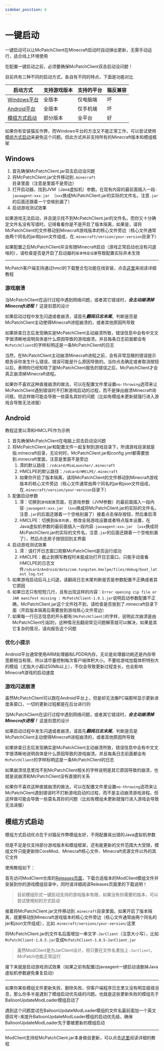 ```yaml
---
sidebar_position: 6
---
```


# 一键启动

一键启动可以让McPatchClient在Minecraft启动时自动弹出更新，无需手动运行，适合线上环境使用

在配置一键启动之前，必须要确保McPatchClient双击启动没问题！

目前共有三种不同的启动方式，各自有不同的特点，下面是功能对比

| 启动方式                      | 支持游戏版本 | 支持的平台 | 猫反兼容 |
| ----------------------------- | ------------ | ---------- | -------- |
| [Windows平台](#Windows)       | 全版本       | 仅电脑端   | 坏       |
| [Android平台](#Android)       | 全版本       | 仅手机端   | 坏       |
| [模组方式启动](#模组方式启动) | 部分版本     | 全平台     | 好       |

如果你有安装猫反作弊，而Windows平台的方法又不能正常工作，可以尝试使用[模组方式启动](#模组方式启动)来避免这个问题。但此方式并非支持所有的Minecraft版本和模组框架

## Windows

1. 首先确保McPatchClient.jar双击启动没问题
2. 将McPatchClient.jar文件移动到`.minecraft`目录里面（注意是里面不是旁边）
3. 打开启动器，找到JVM（Java虚拟机）参数。在现有内容的最前面插入一段`-javaagent:xxx.jar `（`xxx`换成McPatchClient.jar的实际的文件名，注意`.jar`的后面还跟着一个空格别漏了）
4. 启动游戏测试效果

如果游戏无法启动，并且提示找不到McPatchClient.jar的文件名，而你又十分确定文件名没有写错时。记得看看你是不是开启了版本隔离，如果是，请将McPatchClient的文件移动到Minecraft游戏版本的核心文件旁边（核心文件通常由两个同名的jar和json文件组成，在`.minecraft/version/your-version`目录下）

如果配置之后McPatchClient并没有随Minecraft启动（游戏正常启动也没有闪退啥的），请检查是否是开启了启动器的`版本特定设置`导致配置实际并未生效

---

McPatch客户端支持通过hmcl的下载整合包功能在线安装，点击[这里](/advance/spell-start)来阅读详细教程

### 游戏崩溃

当McPatchClient在运行过程中遇到网络问题，或者其它错误时，***会主动崩溃掉Minecraft进程！*** 这是刻意的设计

如果启动过程中发生闪退或者崩溃，请首先***翻阅日志末尾***，判断是否是McPatchClient主动使得Minecraft进程崩溃的，或者其他原因所导致

如果排查日志后发现确实是McPatchClient主动崩溃所致，错误信息中会有中文文字很清晰地说明具体是什么原因导致的游戏崩溃。并且每条日志前面都会有`McPatchClient`的字样标明这是一条McPatchClient的日志

当然，在McPatchClient主动崩溃Minecraft进程之前，会有非常显眼的错误提示框告诉你发生什么错误，错误可能是什么原因导致的。当你点击确定或者取消按钮以后，表明你已经知晓了是McPatchClient报告的错误之后，McPatchClient才会真正崩溃掉Minecraft进程。

如果你不喜欢这种直接崩溃的做法，可以在配置文件里设置`no-throwing`选项来让McPatchClient遇到错误时不打断游戏启动的过程，而不是弹出崩溃Minecraft询问框。但这样做可能会导致一些莫名其妙的问题（比如有模组未更新就强行进入游戏会导致无法进服）

## Android

教程这里以澪和HMCLPE作为示例

1. 首先确保McPatchClient在电脑上双击启动没问题
2. 将McPatchClient.jar和配置文件一起复制到游戏目录下，所谓游戏目录就是指.minecraft目录，无论何时，McPatchClient.jar和config.yml都需要放到.minecraft里面，注意是里面不是旁边
   1. 澪的默认路径：`/sdcard/MioLauncher/.minecraft`
   2. HMCLPE的默认路径：`/sdcard/HMCLPE/.minecraft`
   3. 如果你开启了版本隔离，请将McPatchClient的文件移动到Minecraft游戏版本的核心文件旁边（核心文件通常由两个同名的jar和json文件组成，在`.minecraft/version/your-version`目录下）
3. 配置启动参数
   1. 澪：切换到`游戏配置`页面，在游戏参数（JVM参数）的最前面插入一段内容`-javaagent:xxx.jar `（`xxx`换成将McPatchClient.jar的实际的文件名，注意`.jar`的后面还跟着一个空格别漏了）接着点击保存按钮，然后重启澪
   2. HMCLPE：切换到`版本列表`，修改全局游戏设置或者特点版本设置，在Java虚拟机参数的最前面插入一段内容`-javaagent:xxx.jar `（`xxx`换成将McPatchClient.jar的实际的文件名，注意`.jar`的后面还跟着一个空格别漏了），然后点击房子按钮回到主界面
4. 启动游戏测试效果
   1. 澪：请打开日志窗口观察McPatchClient是否运行成功
   2. HMCLPE：截止到撰写教程时未能成功打开日志窗口，只能手动查看HMCLPE的日志文件`/sdcard/Android/data/com.tungsten.hmclpe/files/debug/boat_latest_log.txt`
5. 如果游戏启动后马上闪退，请翻阅日志末尾判断是否是参数配置不正确或者其它原因
6. 如果日志只有短短几行，且有出现这样的内容：`Error opening zip file or JAR manifest missing : McPatchClient-1.0.1.jar`说明启动参数配置不正确，McPatchClient.jar这个文件找不到，请检查是否放到了.minecraft目录下面（开启版本隔离后需要放到游戏核心文件旁边）
7. 如果每一行日志信息的开头都有`[McPatchClient]`的字样，说明此次崩溃是由McPatchClient引起的，这种情况去翻阅常见问题解答就可以解决，如果是其它复杂的情况，请向报告这个问题

### 优化小提示

Android平台通常使用ARM处理器和LPDDR内存，无论是处理器功耗还是内存带宽都相当有限，所以请尽量控制每次客户端体积大小。不要给游戏加载体积特别大的模组（尤指大小超过50Mb以上），不仅会导致更新过程变长，也会影响Minecraft游戏的启动速度

### 游戏闪退崩溃

虽然McPatchClient可以跑在Android平台上，但是却无法像PC端那样显示更新进度条窗口，一切的更新过程都是在后台进行的

当McPatchClient在运行过程中遇到网络问题，或者其它错误时，***会主动崩溃掉Minecraft进程！*** 这是刻意的设计

如果启动过程中发生闪退或者崩溃，请首先***翻阅日志末尾***，判断是否是McPatchClient主动使得Minecraft进程崩溃的，或者其他原因所导致

如果排查日志后发现确实是McPatchClient主动崩溃所致，错误信息中会有中文文字很清晰地说明具体是什么原因导致的游戏崩溃。并且每条日志前面都会有`McPatchClient`的字样标明这是一条McPatchClient的日志

如果崩溃信息里找不到McPatchClient相关的字样说明是其它原因导致的崩溃，也就是说崩溃和McPatchClient没有直接的关系

如果你不喜欢这种直接崩溃的做法，可以在配置文件里设置`no-throwing`选项来让McPatchClient遇到错误时不打断游戏启动的过程，而不是主动崩溃游戏进程。但这样做可能会导致一些莫名其妙的问题（比如有模组未更新就强行进入游戏会导致无法进服）

## 模组方式启动

模组方式启动优点在于对猫反作弊模组友好，不用配置易出错的Java虚拟机参数

但是不足是仅支持部分游戏版本和模组框架，还有能更新的文件范围大大受限，模组文件只能更新除CoreMod、Minecraft核心文件、Minecraft资源文件以外的其它文件

使用教程如下：

首先访问ModClient仓库的[Releases页面](https://github.com/BalloonUpdate/ModClient/releases)，下载合适版本的ModClient模组文件并安装到你的游戏模组目录中，同时请详细阅读Releases页面里的下载说明！

> 目前模组形式一键启动支持的游戏版本有限，如果没有你需要的版本，可以尝试使用别的方式启动

接着将McPatchClient.jar文件移动到`.minecraft`目录里面。如果开启了版本隔离，就要移动到Minecraft游戏版本的核心文件旁边（核心文件通常由两个同名的jar和json文件组成），比如`.minecraft/versions/your-version/`这里

将McPatchClient.jar的文件名后面增加一串文字`-JarClient`（注意大小写），比如`McPatchClient-1.0.5.jar`变成`McPatchClient-1.0.5-JarClient.jar`

> 虽然ModClient是为JarClient设计，但只要在文件名里加上`-JarClient`，McPatch也能正常运行

接下来就是启动游戏测试效果（如果之前有配置过javaagent一键启动请删掉Java虚拟机参数避免重复启动）

---

如果你某些模组文件更新失败，删除失败，但客户端程序日志里又没有明显报错消息，那么你多半是遇到了模组启动优先级的问题。也就是这些更新失败的模组先于BalloonUpdateModLoader模组启动了

遇到这个问题尝试在BalloonUpdateModLoader模组的文件名最前面加一个英文感叹号`!`来提升BalloonUpdateModLoader模组的启动优先级，确保BalloonUpdateModLoader先于要被更新的模组启动

---

ModClient支持给McPatchClient.jar本身做自更新，可以点击[这里](/advance/modclient-self-update)阅读详细的教程
